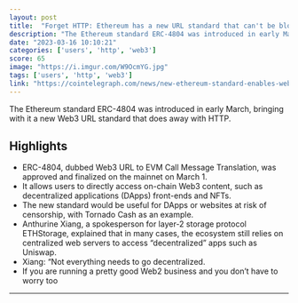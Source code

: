 ```yaml
---
layout: post
title:  "Forget HTTP: Ethereum has a new URL standard that can't be blocked"
description: "The Ethereum standard ERC-4804 was introduced in early March, bringing with it a new Web3 URL standard that does away with HTTP."
date: "2023-03-16 10:10:21"
categories: ['users', 'http', 'web3']
score: 65
image: "https://i.imgur.com/W9OcmYG.jpg"
tags: ['users', 'http', 'web3']
link: "https://cointelegraph.com/news/new-ethereum-standard-enables-web3-urls-that-can-t-be-censored"
---
```


The Ethereum standard ERC-4804 was introduced in early March, bringing with it a new Web3 URL standard that does away with HTTP.

## Highlights

- ERC-4804, dubbed Web3 URL to EVM Call Message Translation, was approved and finalized on the mainnet on March 1.
- It allows users to directly access on-chain Web3 content, such as decentralized applications (DApps) front-ends and NFTs.
- The new standard would be useful for DApps or websites at risk of censorship, with Tornado Cash as an example.
- Anthurine Xiang, a spokesperson for layer-2 storage protocol ETHStorage, explained that in many cases, the ecosystem still relies on centralized web servers to access “decentralized” apps such as Uniswap.
- Xiang: “Not everything needs to go decentralized.
- If you are running a pretty good Web2 business and you don’t have to worry too

---
